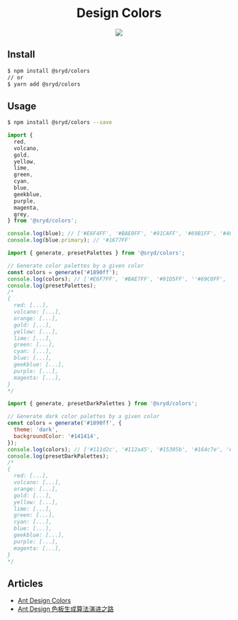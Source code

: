 <h1 align="center">Design Colors</h1>

<div align="center">

![](https://raw.githubusercontent.com/andreasbm/readme/master/assets/lines/rainbow.png)

</div>

## Install

```bash
$ npm install @sryd/colors
// or
$ yarn add @sryd/colors
```

## Usage

```bash
$ npm install @sryd/colors --save
```

```js
import {
  red,
  volcano,
  gold,
  yellow,
  lime,
  green,
  cyan,
  blue,
  geekblue,
  purple,
  magenta,
  grey,
} from '@sryd/colors';

console.log(blue); // ['#E6F4FF', '#BAE0FF', '#91CAFF', '#69B1FF', '#4096FF', '#1677FF', '#0958D9', '#003EB3', '#002C8C', '#001D66']
console.log(blue.primary); // '#1677FF'
```

```js
import { generate, presetPalettes } from '@sryd/colors';

// Generate color palettes by a given color
const colors = generate('#1890ff');
console.log(colors); // ['#E6F7FF', '#BAE7FF', '#91D5FF', ''#69C0FF', '#40A9FF', '#1890FF', '#096DD9', '#0050B3', '#003A8C', '#002766']
console.log(presetPalettes);
/*
{
  red: [...],
  volcano: [...],
  orange: [...],
  gold: [...],
  yellow: [...],
  lime: [...],
  green: [...],
  cyan: [...],
  blue: [...],
  geekblue: [...],
  purple: [...],
  magenta: [...],
}
*/
```

```js
import { generate, presetDarkPalettes } from '@sryd/colors';

// Generate dark color palettes by a given color
const colors = generate('#1890ff', {
  theme: 'dark',
  backgroundColor: '#141414',
});
console.log(colors); // ['#111d2c', '#112a45', '#15395b', '#164c7e', '#1765ad', '#177ddc', '#3c9ae8', '#65b7f3', '#8dcff8', '#b7e3fa']
console.log(presetDarkPalettes);
/*
{
  red: [...],
  volcano: [...],
  orange: [...],
  gold: [...],
  yellow: [...],
  lime: [...],
  green: [...],
  cyan: [...],
  blue: [...],
  geekblue: [...],
  purple: [...],
  magenta: [...],
}
*/
```

## Articles

- [Ant Design Colors](https://ant.design/docs/spec/colors)
- [Ant Design 色板生成算法演进之路](https://zhuanlan.zhihu.com/p/32422584)
